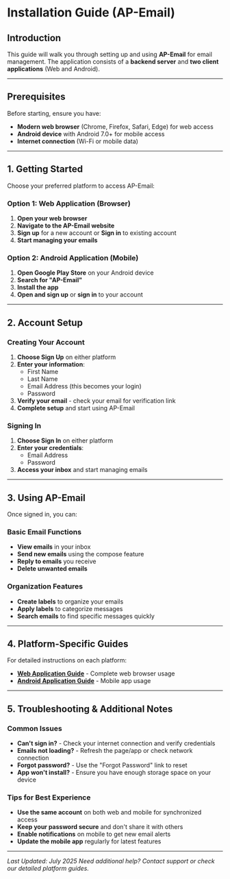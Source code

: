 # Installation Guide (AP-Email)

## Introduction

This guide will walk you through setting up and using **AP-Email** for email management. The application consists of a **backend server** and **two client applications** (Web and Android).

---

## Prerequisites

Before starting, ensure you have:

- **Modern web browser** (Chrome, Firefox, Safari, Edge) for web access
- **Android device** with Android 7.0+ for mobile access
- **Internet connection** (Wi-Fi or mobile data)

---

## 1. Getting Started

Choose your preferred platform to access AP-Email:

### Option 1: Web Application (Browser)
1. **Open your web browser**
2. **Navigate to the AP-Email website**
3. **Sign up** for a new account or **Sign in** to existing account
4. **Start managing your emails**

### Option 2: Android Application (Mobile)
1. **Open Google Play Store** on your Android device
2. **Search for "AP-Email"**
3. **Install the app**
4. **Open and sign up** or **sign in** to your account

---

## 2. Account Setup

### Creating Your Account
1. **Choose Sign Up** on either platform
2. **Enter your information**:
   - First Name
   - Last Name
   - Email Address (this becomes your login)
   - Password
3. **Verify your email** - check your email for verification link
4. **Complete setup** and start using AP-Email

### Signing In
1. **Choose Sign In** on either platform
2. **Enter your credentials**:
   - Email Address
   - Password
3. **Access your inbox** and start managing emails

---

## 3. Using AP-Email

Once signed in, you can:

### Basic Email Functions
- **View emails** in your inbox
- **Send new emails** using the compose feature
- **Reply to emails** you receive
- **Delete unwanted emails**

### Organization Features
- **Create labels** to organize your emails
- **Apply labels** to categorize messages
- **Search emails** to find specific messages quickly

---

## 4. Platform-Specific Guides

For detailed instructions on each platform:

- **[Web Application Guide](../Web_Application/README.md)** - Complete web browser usage
- **[Android Application Guide](../Android_Application/README.md)** - Mobile app usage

---

## 5. Troubleshooting & Additional Notes

### Common Issues
- **Can't sign in?** - Check your internet connection and verify credentials
- **Emails not loading?** - Refresh the page/app or check network connection
- **Forgot password?** - Use the "Forgot Password" link to reset
- **App won't install?** - Ensure you have enough storage space on your device

### Tips for Best Experience
- **Use the same account** on both web and mobile for synchronized access
- **Keep your password secure** and don't share it with others
- **Enable notifications** on mobile to get new email alerts
- **Update the mobile app** regularly for latest features

---

*Last Updated: July 2025*
*Need additional help? Contact support or check our detailed platform guides.*
